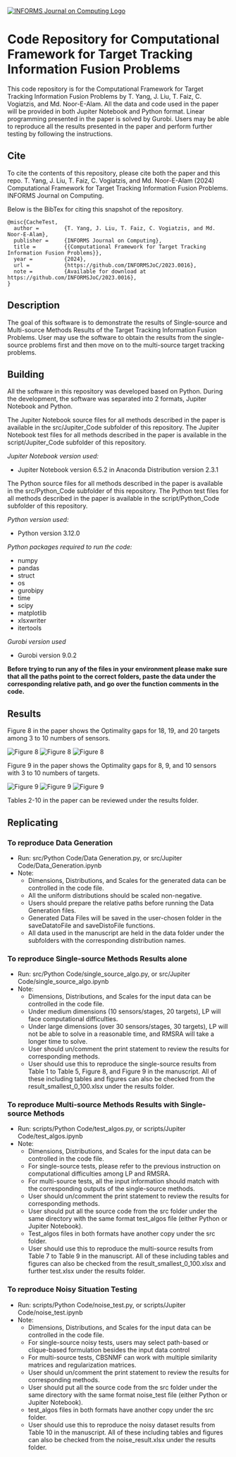 [![INFORMS Journal on Computing Logo](https://INFORMSJoC.github.io/logos/INFORMS_Journal_on_Computing_Header.jpg)](https://pubsonline.informs.org/journal/ijoc)

# Code Repository for Computational Framework for Target Tracking Information Fusion Problems
This code repository is for the Computational Framework for Target Tracking Information Fusion Problems by T. Yang, J. Liu, T. Faiz, C. Vogiatzis, and Md. Noor-E-Alam. All the data and code used in the paper will be provided in both Jupiter Notebook and Python format. Linear programming presented in the paper is solved by Gurobi. Users may be able to reproduce all the results presented in the paper and perform further testing by following the instructions. 

## Cite

To cite the contents of this repository, please cite both the paper and this repo.
T. Yang, J. Liu, T. Faiz, C. Vogiatzis, and Md. Noor-E-Alam (2024) Computational Framework for Target Tracking Information Fusion Problems. INFORMS Journal on Computing.

Below is the BibTex for citing this snapshot of the repository.

```
@misc{CacheTest,
  author =        {T. Yang, J. Liu, T. Faiz, C. Vogiatzis, and Md. Noor-E-Alam},
  publisher =     {INFORMS Journal on Computing},
  title =         {{Computational Framework for Target Tracking Information Fusion Problems}},
  year =          {2024},
  url =           {https://github.com/INFORMSJoC/2023.0016},
  note =          {Available for download at https://github.com/INFORMSJoC/2023.0016},
}  
```


## Description
The goal of this software is to demonstrate the results of Single-source and Multi-source Methods Results of the Target Tracking Information Fusion Problems. User may use the software to obtain the results from the single-source problems first and then move on to the multi-source target tracking problems.

## Building
All the software in this repository was developed based on Python. During the development, the software was separated into 2 formats, Jupiter Notebook and Python.

The Jupiter Notebook source files for all methods described in the paper is available in the src/Jupiter_Code subfolder of this repository. 
The Jupiter Notebook test files for all methods described in the paper is available in the script/Jupiter_Code subfolder of this repository. 

*Jupiter Notebook version used:*
- Jupiter Notebook version 6.5.2 in Anaconda Distribution version 2.3.1

The Python source files for all methods described in the paper is available in the src/Python_Code subfolder of this repository. 
The Python test files for all methods described in the paper is available in the script/Python_Code subfolder of this repository. 

*Python version used:*
- Python version 3.12.0

*Python packages required to run the code:*
- numpy
- pandas
- struct
- os
- gurobipy
- time
- scipy
- matplotlib
- xlsxwriter
- itertools

*Gurobi version used*
- Gurobi version 9.0.2

**Before trying to run any of the files in your environment please make sure that all the paths point to the correct folders, paste the data under the corresponding relative path, and go over the function comments in the code.**

## Results
Figure 8 in the paper shows the Optimality gaps for 18, 19, and 20 targets among 3 to 10 numbers of sensors.

![Figure 8](results/18_Target_Optimality_Gap.png)
![Figure 8](results/19_Target_Optimality_Gap.png)
![Figure 8](results/20_Target_Optimality_Gap.png)

Figure 9 in the paper shows the Optimality gaps for 8, 9, and 10 sensors with 3 to 10 numbers of targets.

![Figure 9](results/8_Dimension_Optimality_Gap.png)
![Figure 9](results/9_Dimension_Optimality_Gap.png)
![Figure 9](results/10_Dimension_Optimality_Gap.png)

Tables 2-10 in the paper can be reviewed under the results folder.

## Replicating
### To reproduce Data Generation
* Run: src/Python Code/Data Generation.py, or src/Jupiter Code/Data_Generation.ipynb
* Note:
  * Dimensions, Distributions, and Scales for the generated data can be controlled in the code file.
  * All the uniform distributions should be scaled non-negative.
  * Users should prepare the relative paths before running the Data Generation files. 
  * Generated Data Files will be saved in the user-chosen folder in the saveDatatoFile and saveDistoFile functions.
  * All data used in the manuscript are held in the data folder under the subfolders with the corresponding distribution names.

### To reproduce Single-source Methods Results alone
* Run: src/Python Code/single_source_algo.py, or src/Jupiter Code/single_source_algo.ipynb
* Note:
  * Dimensions, Distributions, and Scales for the input data can be controlled in the code file.
  * Under medium dimensions (10 sensors/stages, 20 targets), LP will face computational difficulties.
  * Under large dimensions (over 30 sensors/stages, 30 targets), LP will not be able to solve in a reasonable time, and RMSRA will take a longer time to solve. 
  * User should un/comment the print statement to review the results for corresponding methods.
  * User should use this to reproduce the single-source results from Table 1 to Table 5, Figure 8, and Figure 9 in the manuscript. All of these including tables and figures can also be checked from the result_smallest_0_100.xlsx under the results folder.

### To reproduce Multi-source Methods Results with Single-source Methods
* Run: scripts/Python Code/test_algos.py, or scripts/Jupiter Code/test_algos.ipynb
* Note:
  * Dimensions, Distributions, and Scales for the input data can be controlled in the code file.
  * For single-source tests, please refer to the previous instruction on computational difficulties among LP and RMSRA.
  * For multi-source tests, all the input information should match with the corresponding outputs of the single-source methods. 
  * User should un/comment the print statement to review the results for corresponding methods.
  * User should put all the source code from the src folder under the same directory with the same format test_algos file (either Python or Jupiter Notebook).
  * Test_algos files in both formats have another copy under the src folder.
  * User should use this to reproduce the multi-source results from Table 7 to Table 9 in the manuscript. All of these including tables and figures can also be checked from the result_smallest_0_100.xlsx and further test.xlsx under the results folder.
  
### To reproduce Noisy Situation Testing
* Run: scripts/Python Code/noise_test.py, or scripts/Jupiter Code/noise_test.ipynb
* Note:
  * Dimensions, Distributions, and Scales for the input data can be controlled in the code file.
  * For single-source noisy tests, users may select path-based or clique-based formulation besides the input data control
  * For multi-source tests, CBSNMF can work with multiple similarity matrices and regularization matrices.
  * User should un/comment the print statement to review the results for corresponding methods.
  * User should put all the source code from the src folder under the same directory with the same format noise_test file (either Python or Jupiter Notebook).
  * test_algos files in both formats have another copy under the src folder.
  * User should use this to reproduce the noisy dataset results from Table 10 in the manuscript. All of these including tables and figures can also be checked from the noise_result.xlsx under the results folder.
